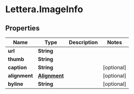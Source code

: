 # Lettera.ImageInfo

## Properties
Name | Type | Description | Notes
------------ | ------------- | ------------- | -------------
**url** | **String** |  | 
**thumb** | **String** |  | 
**caption** | **String** |  | [optional] 
**alignment** | [**Alignment**](Alignment.md) |  | [optional] 
**byline** | **String** |  | [optional] 


